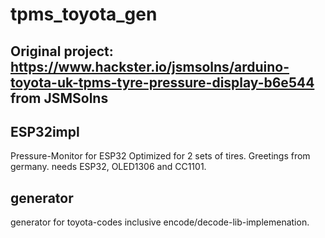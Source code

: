 # tpms_toyota_gen
## Original project: https://www.hackster.io/jsmsolns/arduino-toyota-uk-tpms-tyre-pressure-display-b6e544 from JSMSolns

## ESP32impl
Pressure-Monitor for ESP32
Optimized for 2 sets of tires. Greetings from germany.
needs ESP32, OLED1306 and CC1101.


## generator 
generator for toyota-codes inclusive encode/decode-lib-implemenation.
